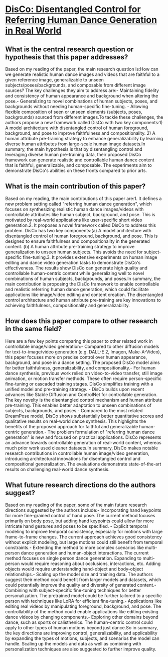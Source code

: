# [DisCo: Disentangled Control for Referring Human Dance Generation in Real   World](https://arxiv.org/abs/2307.00040)

## What is the central research question or hypothesis that this paper addresses?

Based on my reading of the paper, the main research question is:How can we generate realistic human dance images and videos that are faithful to a given reference image, generalizable to unseen subjects/poses/backgrounds, and composable from different image sources? The key challenges they aim to address are:- Maintaining fidelity and consistency of human appearance and background when altering the pose.- Generalizing to novel combinations of human subjects, poses, and backgrounds without needing human-specific fine-tuning. - Allowing flexible composition of seen or unseen elements (subjects, poses, backgrounds) sourced from different images.To tackle these challenges, the authors propose a new framework called DisCo with two key components:1) A model architecture with disentangled control of human foreground, background, and pose to improve faithfulness and compositionality. 2) A human attribute pre-training strategy to enhance generalizability by learning diverse human attributes from large-scale human image datasets.In summary, the main hypothesis is that by disentangling control and leveraging diverse human pre-training data, their proposed DisCo framework can generate realistic and controllable human dance content that is faithful, generalizable, and composable. The experiments aim to demonstrate DisCo's abilities on these fronts compared to prior arts.


## What is the main contribution of this paper?

Based on my reading, the main contributions of this paper are:1. It defines a new problem setting called "referring human dance generation", which focuses on synthesizing realistic human dance images/videos with controllable attributes like human subject, background, and pose. This is motivated by real-world applications like user-specific short video generation.2. It proposes a novel framework called DisCo to address this problem. DisCo has two key components:(a) A model architecture with disentangled control of human foreground, background, and pose. This is designed to ensure faithfulness and compositionality in the generated content. (b) A human attribute pre-training strategy to improve generalization to unseen human subjects. This avoids the need for subject-specific fine-tuning.3. It provides extensive experiments on human image editing and dance video generation tasks to demonstrate DisCo's effectiveness. The results show DisCo can generate high quality and controllable human-centric content while generalizing well to novel combinations of human subjects, backgrounds, and poses.In summary, the main contribution is proposing the DisCo framework to enable controllable and realistic referring human dance generation, which could facilitate applications like image/video editing and content creation. The disentangled control architecture and human attribute pre-training are key innovations to achieving faithfulness, compositionality and generalizability.


## How does this paper compare to other research in the same field?

Here are a few key points comparing this paper to other related work in controllable image/video generation:- Compared to other diffusion models for text-to-image/video generation (e.g. DALL-E 2, Imagen, Make-A-Video), this paper focuses more on precise control over human appearance, background, and pose in a dance setting. The proposed DisCo model aims for better faithfulness, generalizability, and compositionality.- For human dance synthesis, previous work relied on video-to-video transfer, still image animation, or motion transfer methods. These often require person-specific fine-tuning or cascaded training stages. DisCo simplifies training with a unified model and pre-training strategy. - DisCo builds upon recent advances like Stable Diffusion and ControlNet for controllable generation. The key novelty is the disentangled control mechanism and human attribute pre-training. This enables better adaptation to unseen combinations of subjects, backgrounds, and poses.- Compared to the most related DreamPose model, DisCo shows substantially better quantitative scores and qualitative results on real-world dance synthesis. This highlights the benefits of the proposed approach for faithful and generalizable human-centric generation.- The problem formulation of "referring human dance generation" is new and focused on practical applications. DisCo represents an advance towards controllable generation of real-world content, whereas much prior work used cleaner datasets.In summary, DisCo makes notable research contributions in controllable human image/video generation, introducing architectural innovations for disentangled control and compositional generalization. The evaluations demonstrate state-of-the-art results on challenging real-world dance synthesis.


## What future research directions do the authors suggest?

Based on my reading of the paper, some of the main future research directions suggested by the authors include:- Incorporating hand keypoints for more fine-grained control of hand pose. The current method focuses primarily on body pose, but adding hand keypoints could allow for more intricate hand gestures and poses to be specified. - Explicit temporal modeling to improve temporal consistency, especially for motions with large frame-to-frame changes. The current approach achieves good consistency without explicit modeling, but large motions could still benefit from temporal constraints.- Extending the method to more complex scenarios like multi-person dance generation and human-object interactions. The current method focuses on single person dance generation. Expanding to multi-person would require reasoning about occlusions, interactions, etc. Adding objects would require understanding hand-object and body-object relationships.- Scaling up the model size and training data. The authors suggest their method could benefit from larger models and datasets, which could potentially improve the quality and diversity of generated content.- Combining with subject-specific fine-tuning techniques for better personalization. The pretrained model could be further tailored to a specific person with techniques like LoRA for efficient fine-tuning.- Applications like editing real videos by manipulating foreground, background, and pose. The controllability of the method could enable applications like editing existing dance videos by changing components.- Exploring other domains beyond dance, such as sports or calisthenics. The human-centric control could apply to other types of human motions beyond just dance.So in summary, the key directions are improving control, generalizability, and applicability by expanding the types of motions, subjects, and scenarios the model can handle. Scaling up the models and data as well as combining with personalization techniques are also suggested to further improve quality.
